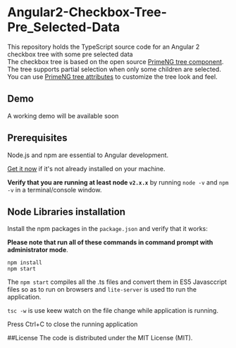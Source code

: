 # Angular2-Checkbox-Tree-Pre_Selected-Data

This repository holds the TypeScript source code for an Angular 2 checkbox tree with some pre selected data<br>
The checkbox tree is based on the open source <a href="https://github.com/primefaces/primeng" target="_blank">PrimeNG tree component</a>.<br>
The tree supports partial selection when only some children are selected.<br>
You can use <a href="http://www.primefaces.org/primeng/#/tree" target="_blank">PrimeNG tree attributes</a> to customize the tree look and feel.

## Demo
A working demo will be available soon
## Prerequisites

Node.js and npm are essential to Angular development. 
    
<a href="https://docs.npmjs.com/getting-started/installing-node" target="_blank" title="Installing Node.js and updating npm">
Get it now</a> if it's not already installed on your machine.
 
**Verify that you are running at least node `v2.x.x`**
by running `node -v` and `npm -v` in a terminal/console window.


## Node Libraries installation

Install the npm packages  in the `package.json` and verify that it works:

**Please note that run all of these commands in command prompt with administrator mode**.

```commands  to install Node libraries
npm install
npm start
```


The `npm start` compiles all the .ts files and convert them 
in ES5 Javasccript files so as to run on browsers and `lite-server`
 is used tto run the application.

 `tsc -w` is use keew watch on the file change while application is running.

Press Ctrl+C to close the running application


##License
The code is distributed under the MIT License (MIT). 

